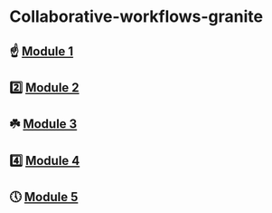 # Collaborative-workflows-granite

☝ [Module 1](https://github.com/Jewelzufo/Collaborative-workflows-granite/blob/main/Module1.md)
---
2️⃣ [Module 2](https://github.com/Jewelzufo/Collaborative-workflows-granite/blob/main/Module2.md)
---
☘️ [Module 3](https://github.com/Jewelzufo/Collaborative-workflows-granite/blob/main/Module3.md)
---
4️⃣ [Module 4](https://github.com/Jewelzufo/Collaborative-workflows-granite/blob/main/Module4.md)
---
🕔 [Module 5](https://github.com/Jewelzufo/Collaborative-workflows-granite/blob/main/Module5.md)
---
